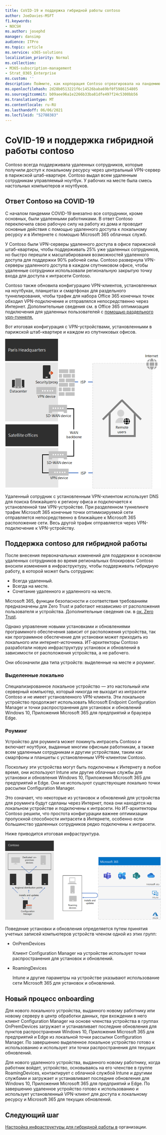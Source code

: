 ```yaml
---
title: CoVID-19 и поддержка гибридной работы contoso
author: JoeDavies-MSFT
f1.keywords:
- NOCSH
ms.author: josephd
manager: dansimp
audience: ITPro
ms.topic: article
ms.service: o365-solutions
localization_priority: Normal
ms.collection:
- M365-subscription-management
- Strat_O365_Enterprise
ms.custom: ''
description: Поймите, как корпорация Contoso отреагировала на пандемию COVID-19 и смонтировал их инфраструктуру установки и обновления программного обеспечения для гибридной работы.
ms.openlocfilehash: 2d28b0513221f6c14526baba69bf0f5986154805
ms.sourcegitcommit: b09aee96a1e2266b33ba81dfe497f24c5300bb56
ms.translationtype: MT
ms.contentlocale: ru-RU
ms.lasthandoff: 06/06/2021
ms.locfileid: "52788383"
---
```

# <a name="contosos-covid-19-response-and-support-for-hybrid-work"></a>CoVID-19 и поддержка гибридной работы contoso

Contoso всегда поддерживала удаленных сотрудников, которые получили доступ к локальному ресурсу через центральный VPN-сервер в парижской штаб-квартире. Contoso выдал всем удаленным сотрудникам управляемый ноутбук. У рабочих на месте была смесь настольных компьютеров и ноутбуков.

## <a name="contosos-response-to-covid-19"></a>Ответ Contoso на COVID-19

С началом пандемии COVID-19 внезапно все сотрудники, кроме основных, были удаленными работниками. В ответ Contoso переключила свою рабочую силу на работу из дома и проводит основные действия с помощью удаленного доступа к локальному ресурсу и в Интернете с помощью Microsoft 365 облачных служб.

У Contoso были VPN-серверы удаленного доступа в офисе парижской штаб-квартиры, чтобы поддерживать 25% уже удаленных сотрудников, но быстро перешли к масштабирования возможностей удаленного доступа для поддержки 90% рабочей силы. Contoso развернула VPN-серверы удаленного доступа в каждом спутниковом офисе, чтобы удаленные сотрудники использовали региональную закрытую точку входа для доступа к интрасети Contoso.

Contoso также обновила конфигурацию VPN-клиентов, установленных на ноутбуках, планшетах и смартфонах для раздельного туннелирования, чтобы трафик для набора Office 365 конечных точек обходил VPN-подключение и отправлялся непосредственно через Интернет. Дополнительные сведения см. в Office 365 оптимизация подключения для удаленных пользователей с [помощью раздельного vpn-туннеля.](../enterprise/microsoft-365-vpn-split-tunnel.md)

Вот итоговая конфигурация с VPN-устройствами, установленными в парижской штаб-квартире и каждом из спутниковых офисов. 

![VPN-инфраструктура Contoso](../media/contoso-remote-onsite-work/contoso-vpn-infrastructure.png)

Удаленный сотрудник с установленным VPN-клиентом использует DNS для поиска ближайшего к региону офиса и подключается к установленной там VPN-устройстве. При разделенном туннелинге трафик Microsoft 365 конечные точки оптимизируемой сети отправляется непосредственно в ближайшее к Microsoft 365 расположение сети. Весь другой трафик отправляется через VPN-подключение к VPN-устройству.

## <a name="contosos-support-for-hybrid-work"></a>Поддержка contoso для гибридной работы

После внесения первоначальных изменений для поддержки в основном удаленных сотрудников во время региональных блокировок Contoso вносили изменения в инфраструктуру, чтобы поддерживать гибридную работу, в которой может быть сотрудник:

- Всегда удаленный.
- Всегда на месте.
- Сочетание удаленного и удаленного на месте.

Microsoft 365, функции безопасности и соответствия требованиям предназначены для Zero Trust и работают независимо от расположения пользователя и устройства. Дополнительные сведения см. в [ок. Zero Trust](https://www.microsoft.com/security/business/zero-trust).

Однако управление новыми установками и обновлениями программного обеспечения зависит от расположения устройства, так как программное обеспечение для установки может приходить из локального или интернет-источника. ИТ-архитекторы Contoso разработали новую инфраструктуру установок и обновлений в зависимости от расположения устройства, а не рабочего.

Они обозначили два типа устройств: выделенные на месте и роуминг.

### <a name="dedicated-on-premises"></a>Выделенные локально

Специализированное локальное устройство — это настольный или серверный компьютер, который никогда не выходит из интрасети Contoso и не имеет установленного VPN-клиента. Эти локальное устройство продолжает использовать Microsoft Endpoint Configuration Manager и точки распространения для установок и обновлений Windows 10, Приложения Microsoft 365 для предприятий и браузера Edge.

### <a name="roaming"></a>Роуминг

Устройство для роуминга может покинуть интрасеть Contoso и включает ноутбуки, выданные многим офисным работникам, а также всем удаленным сотрудникам и другим устройствам, таким как смартфоны и планшеты с установленным VPN-клиентом Contoso. 

Поскольку эти устройства могут быть подключены к Интернету в любое время, они используют Intune или другие облачные службы для установки и обновления Windows 10, Приложения Microsoft 365 для предприятий и Edge. Они не используют существующие локально точки рассылки Configuration Manager.

Это означает, что некоторые из установок и обновлений для устройства для роуминга будут сделаны через Интернет, пока они находятся на локальном устройстве и подключены к интрасети. Но ИТ-архитекторы Contoso решили, что простота конфигурации важнее оптимизации пропускной способности интрасети в Интернете, особенно если большинство удаленных сотрудников редко подключены к интрасети.

Ниже приводится итоговая инфраструктура.

![Инфраструктура установки и обновления Contoso](../media/contoso-remote-onsite-work/contoso-updates-infrastructure.png)

Поведение установки и обновления определяется путем принятия учетных записей компьютеров устройств членом одной из этих групп:

- OnPremDevices

  Клиент Configuration Manager на устройстве использует точки распространения для установок и обновлений.

- RoamingDevices

  Intune и другие параметры на устройстве указывают использование сети Microsoft 365 для установок и обновлений.

## <a name="new-onboarding-process"></a>Новый процесс onboarding

Для нового локального устройства, выданного новому работнику или новому серверу в центр обработки данных, при вхождении в него клиент Configuration Manager на основе членства устройства в группах OnPremDevices загружает и устанавливает последние обновления для пунктов распространения Windows 10, Приложения Microsoft 365 для предприятий и Edge из локальной точки рассылки Configuration Manager. По завершению выделенное локальное устройство готово к использованию и использует эти точки распространения для текущих обновлений.

Для нового удаленного устройства, выданного новому работнику, когда работник войдет, устройство, основываясь на его членстве в группе RoamingDevices, контактирует с облачной службой Intune и другими службами и загружает и устанавливает последние обновления для Windows 10, Приложения Microsoft 365 для предприятий и Edge. По завершению удаленное устройство готово к использованию и использует установленный VPN-клиент для доступа к локальному ресурсу и Microsoft 365 для текущих обновлений.

## <a name="next-step"></a>Следующий шаг

[Настройка инфраструктуры для гибридной работы в](empower-people-to-work-remotely.md) организации.
